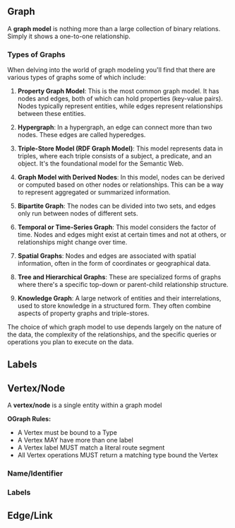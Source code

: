 ## Graph
A **graph model** is nothing more than a large collection of binary relations. Simply it shows a one-to-one relationship.

### Types of Graphs
When delving into the world of graph modeling you'll find that there are various types of graphs some of which include: 

1. **Property Graph Model**: This is the most common graph model. It has nodes and edges, both of which can hold properties (key-value pairs). Nodes typically represent entities, while edges represent relationships between these entities.

2. **Hypergraph**: In a hypergraph, an edge can connect more than two nodes. These edges are called hyperedges.

3. **Triple-Store Model (RDF Graph Model)**: This model represents data in triples, where each triple consists of a subject, a predicate, and an object. It's the foundational model for the Semantic Web.

4. **Graph Model with Derived Nodes**: In this model, nodes can be derived or computed based on other nodes or relationships. This can be a way to represent aggregated or summarized information.

5. **Bipartite Graph**: The nodes can be divided into two sets, and edges only run between nodes of different sets. 

6. **Temporal or Time-Series Graph**: This model considers the factor of time. Nodes and edges might exist at certain times and not at others, or relationships might change over time.

7. **Spatial Graphs**: Nodes and edges are associated with spatial information, often in the form of coordinates or geographical data.

8. **Tree and Hierarchical Graphs**: These are specialized forms of graphs where there's a specific top-down or parent-child relationship structure.

9. **Knowledge Graph**: A large network of entities and their interrelations, used to store knowledge in a structured form. They often combine aspects of property graphs and triple-stores.

The choice of which graph model to use depends largely on the nature of the data, the complexity of the relationships, and the specific queries or operations you plan to execute on the data.

## Labels


## Vertex/Node

A **vertex/node** is a single entity within a graph model

**OGraph Rules:**
- A Vertex must be bound to a Type
- A Vertex MAY have more than one label
- A Vertex label MUST match a literal route segment
- All Vertex operations MUST return a matching type bound the Vertex 

### Name/Identifier

### Labels

## Edge/Link